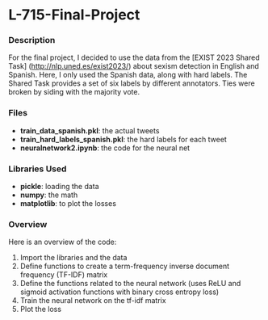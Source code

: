 # L-715-Final-Project


### Description
For the final project, I decided to use the data from the [EXIST 2023 Shared Task] (http://nlp.uned.es/exist2023/) about sexism detection in English and Spanish. Here, I only used the Spanish data, along with hard labels. The Shared Task provides a set of six labels by different annotators. Ties were broken by siding with the majority vote.

### Files
- **train_data_spanish.pkl**: the actual tweets
- **train_hard_labels_spanish.pkl**: the hard labels for each tweet
- **neuralnetwork2.ipynb**: the code for the neural net

### Libraries Used
- **pickle**: loading the data
- **numpy**: the math
- **matplotlib**: to plot the losses

### Overview
Here is an overview of the code:
1. Import the libraries and the data
2. Define functions to create a term-frequency inverse document frequency (TF-IDF) matrix
3. Define the functions related to the neural network (uses ReLU and sigmoid activation functions with binary cross entropy loss)
4. Train the neural network on the tf-idf matrix
5. Plot the loss




